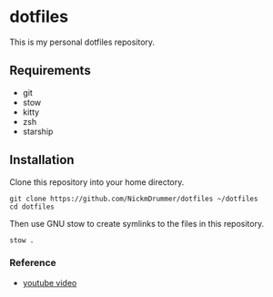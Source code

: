 # dotfiles

This is my personal dotfiles repository.

## Requirements

- git
- stow
- kitty
- zsh
- starship

## Installation

Clone this repository into your home directory.
```
git clone https://github.com/NickmDrummer/dotfiles ~/dotfiles
cd dotfiles
```
Then use GNU stow to create symlinks to the files in this repository.
```
stow . 
```

### Reference

- [youtube video](https://youtu.be/y6XCebnB9gs?si=YAik6reUHF-HyErJ)
